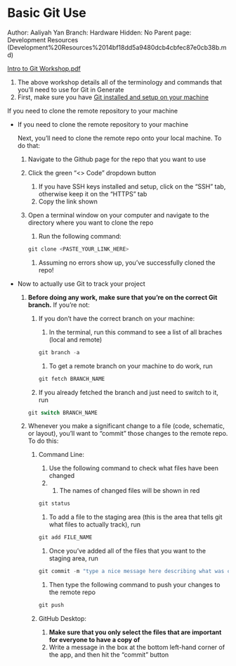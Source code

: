 # Basic Git Use

Author: Aaliyah Yan
Branch: Hardware
Hidden: No
Parent page: Development Resources (Development%20Resources%2014bf18dd5a9480dcb4cbfec87e0cb38b.md)

[Intro to Git Workshop.pdf](Basic%20Git%20Use%20150f18dd5a9480efac4af0775bb6d1df/Intro_to_Git_Workshop.pdf)

1. The above workshop details all of the terminology and commands that you’ll need to use for Git in Generate
2. First, make sure you have [Git installed and setup on your machine](https://generate-hardware.atlassian.net/wiki/spaces/KB/pages/3276801)

If you need to clone the remote repository to your machine

- If you need to clone the remote repository to your machine
    
    Next, you’ll need to clone the remote repo onto your local machine. To do that:
    
    1. Navigate to the Github page for the repo that you want to use
    2. Click the green “<> Code” dropdown button
        1. If you have SSH keys installed and setup, click on the “SSH” tab, otherwise keep it on the “HTTPS” tab
        2. Copy the link shown
    3. Open a terminal window on your computer and navigate to the directory where you want to clone the repo
        1. Run the following command:
        
        ```jsx
        git clone <PASTE_YOUR_LINK_HERE>
        ```
        
        1. Assuming no errors show up, you’ve successfully cloned the repo!
        
- Now to actually use Git to track your project
    1. **Before doing any work, make sure that you’re on the correct Git branch.** If you’re not:
        1. If you don’t have the correct branch on your machine:
            1. In the terminal, run this command to see a list of all braches (local and remote)
            
            ```jsx
            git branch -a
            ```
            
            1. To get a remote branch on your machine to do work, run 
            
            ```jsx
            git fetch BRANCH_NAME
            ```
            
        2. If you already fetched the branch and just need to switch to it, run 
        
        ```jsx
        git switch BRANCH_NAME
        ```
        
    2. Whenever you make a significant change to a file (code, schematic, or layout), you’ll want to “commit” those changes to the remote repo. To do this:
        1. Command Line:
            1. Use the following command to check what files have been changed 
            2. 
                1. The names of changed files will be shown in red
            
            ```jsx
            git status
            ```
            
            1. To add a file to the staging area (this is the area that tells git what files to actually track), run 
            
            ```jsx
            git add FILE_NAME
            ```
            
            1. Once you’ve added all of the files that you want to the staging area, run 
            
            ```jsx
            git commit -m "type a nice message here describing what was changed and why"
            ```
            
            1. Then type the following command to push your changes to the remote repo 
            
            ```jsx
            git push
            ```
            
        2. GitHub Desktop:
            1. **Make sure that you only select the files that are important for everyone to have a copy of**
            2. Write a message in the box at the bottom left-hand corner of the app, and then hit the “commit” button